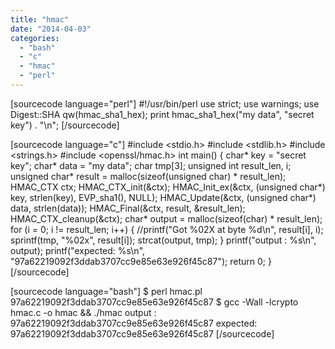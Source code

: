 ```yaml
---
title: "hmac"
date: "2014-04-03"
categories: 
  - "bash"
  - "c"
  - "hmac"
  - "perl"
---
```


\[sourcecode language="perl"\] #!/usr/bin/perl use strict; use warnings; use Digest::SHA qw(hmac\_sha1\_hex); print hmac\_sha1\_hex("my data", "secret key") . "\\n"; \[/sourcecode\]

\[sourcecode language="c"\] #include <stdio.h> #include <stdlib.h> #include <strings.h> #include <openssl/hmac.h> int main() { char\* key = "secret key"; char\* data = "my data"; char tmp\[3\]; unsigned int result\_len, i; unsigned char\* result = malloc(sizeof(unsigned char) \* result\_len); HMAC\_CTX ctx; HMAC\_CTX\_init(&ctx); HMAC\_Init\_ex(&ctx, (unsigned char\*) key, strlen(key), EVP\_sha1(), NULL); HMAC\_Update(&ctx, (unsigned char\*) data, strlen(data)); HMAC\_Final(&ctx, result, &result\_len); HMAC\_CTX\_cleanup(&ctx); char\* output = malloc(sizeof(char) \* result\_len); for (i = 0; i != result\_len; i++) { //printf("Got %02X at byte %d\\n", result\[i\], i); sprintf(tmp, "%02x", result\[i\]); strcat(output, tmp); } printf("output : %s\\n", output); printf("expected: %s\\n", "97a62219092f3ddab3707cc9e85e63e926f45c87"); return 0; } \[/sourcecode\]

\[sourcecode language="bash"\] $ perl hmac.pl 97a62219092f3ddab3707cc9e85e63e926f45c87 $ gcc -Wall -lcrypto hmac.c -o hmac && ./hmac output : 97a62219092f3ddab3707cc9e85e63e926f45c87 expected: 97a62219092f3ddab3707cc9e85e63e926f45c87 \[/sourcecode\]
